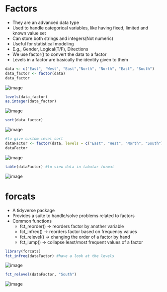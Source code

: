 # Factors
- They are an advanced data type
- Used to handle categorical variables, like having fixed, limited and known value set
- Can store both strings and integers(Not numeric)
- Useful for statistical modeling
- E.g., Gender, Logical(T/F), Directions
- We use factor() to convert the data to a factor
- Levels in a factor are basically the identity given to them

```r
data <- c("East", "West", "East","North", "North", "East", "South")
data_factor <- factor(data)
data_factor
```
![image](https://user-images.githubusercontent.com/60386381/122741797-f280e300-d2a2-11eb-85e4-1bfd4c4def2d.png)
```r
levels(data_factor)
as.integer(data_factor)
```
![image](https://user-images.githubusercontent.com/60386381/122741906-0e848480-d2a3-11eb-9b0b-d4c6ee6074c9.png)
```r
sort(data_factor)
```
![image](https://user-images.githubusercontent.com/60386381/122741987-25c37200-d2a3-11eb-8c2e-61113cb82ed9.png)
```r
#to give custom level sort
dataFactor <- factor(data, levels = c("East", "West", "North", "South"))
dataFactor
```
![image](https://user-images.githubusercontent.com/60386381/122742152-4b507b80-d2a3-11eb-9ced-5083694bc48c.png)
```r
table(dataFactor) #to view data in tabular format
```
![image](https://user-images.githubusercontent.com/60386381/122742264-64f1c300-d2a3-11eb-856d-26191e779c4a.png)
# forcats
- A tidyverse package
- Provides a suite to handle/solve problems related to factors
- Common functions
  - fct_reorder() -> reorders factor by another variable
  - fct_infreq() -> reorders factor based on frequency values
  - fct_relevel() -> changing the order of a factor by hand
  - fct_lump() -> collapse least/most frequent values of a factor
```r
library(forcats)
fct_infreq(dataFactor) #have a look at the levels
```
![image](https://user-images.githubusercontent.com/60386381/122742439-923e7100-d2a3-11eb-88fe-b65760fa109a.png)
```r
fct_relevel(dataFactor, "South") 
```
![image](https://user-images.githubusercontent.com/60386381/122742544-ae421280-d2a3-11eb-8ad7-10b79729e437.png)